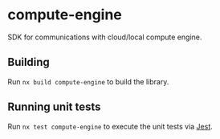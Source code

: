 # compute-engine

SDK for communications with cloud/local compute engine.

## Building

Run `nx build compute-engine` to build the library.

## Running unit tests

Run `nx test compute-engine` to execute the unit tests via [Jest](https://jestjs.io).
